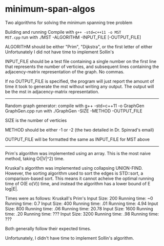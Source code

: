 # minimum-span-algos
Two algorithms for solving the minimum spanning tree problem

</b>Building and running</b>
Compile with <code>g++ -std=c++11 -o MST MST.cpp</code> 
run with ./MST -ALGORITHM -INPUT_FILE [-OUTPUT_FILE]

ALGORITHM should be either "Prim", "Dijkstra", or the first letter of either
Unfortunately I did not have time to implement Sollin's

INPUT_FILE should be a test file containing a single number on the first line that represents the number of verticies, and subsequent lines containing the adjacency-matrix representation of the graph. No commas.

If no OUTPUT_FILE is specified, the program will just report the amount of time it took to generate the mst without writing any output.
The output will be the mst in adjacency-matrix representation.

-----------------

Random graph generator:
compile with g++ -std=c++11 -o GraphGen GraphGen.cpp
run with ./GraphGen -SIZE -METHOD -OUTPUT_FILE

SIZE is the number of verticies

METHOD should be either -1 or -2 (the two detailed in Dr. Spinrad's email)

OUTPUT_FILE will be formatted the same as INPUT_FILE for MST above

-----------------

Prim's algorithm was implemented using an array.  This is the most naive method, taking O(|V|^2) time.

Kruskal's algorithm was implemented using collapsing UNION-FIND.  However, the sorting algorithm used to sort the edges is STD::sort, a comparison-based sort. This means it cannot acheive the optimal running time of O(E α(V)) time, and instead the algorithm has a lower bound of E log|E|.

Times were as follows:
                    Kruskall's               Prim's
Input Size: 200   Running time: ~0    Running time: 0.7
Input Size: 400   Running time: .01   Running time: 4.94
Input Size: 800   Running time: .06   Running time: 20.78
Input Size: 1600  Running time: .20   Running time: ???
Input Size: 3200  Running time: .98   Running time: ???

Both generally follow their expected times.

Unfortunately, I didn't have time to implement Sollin's algorithm.
